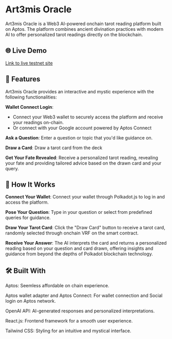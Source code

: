 # Art3mis Oracle
Art3mis Oracle is a Web3 AI-powered onchain tarot reading platform built on Aptos. The platform combines ancient divination practices with modern AI to offer personalized tarot readings directly on the blockchain.

## 🌐 Live Demo
[Link to live testnet site](https://www.move-art3mis.vercel.app/)

## 🔮 Features

Art3mis Oracle provides an interactive and mystic experience with the following functionalities:

**Wallet Connect Login**: 
- Connect your Web3 wallet to securely access the platform and receive your readings on-chain.
- Or connect with your Google account powered by Aptos Connect

**Ask a Question**: Enter a question or topic that you'd like guidance on.
  
**Draw a Card**: Draw a tarot card from the deck

**Get Your Fate Revealed**: Receive a personalized tarot reading, revealing your fate and providing tailored advice based on the drawn card and your query.


## 🚀 How It Works

**Connect Your Wallet**: Connect your wallet through Polkadot.js to log in and access the platform.

**Pose Your Question**: Type in your question or select from predefined queries for guidance.

**Draw Your Tarot Card**: Click the "Draw Card" button to receive a tarot card, randomly selected through onchain VRF on the smart contract.

**Receive Your Answer**: The AI interprets the card and returns a personalized reading based on your question and card drawn, offering insights and guidance from beyond the depths of Polkadot blockchain technology.

## 🛠️ Built With
Aptos: Seemless affordable on chain experience.

Aptos wallet adapter and Aptos Connect: For wallet connection and Social login on Aptos network.

OpenAI API: AI-generated responses and personalized interpretations.

React.js: Frontend framework for a smooth user experience.

Tailwind CSS: Styling for an intuitive and mystical interface.
